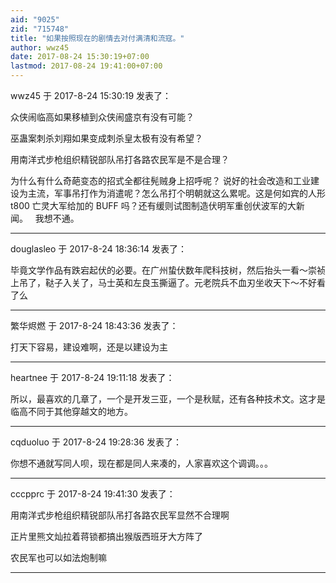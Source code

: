 ```yaml
---
aid: "9025"
zid: "715748"
title: "如果按照现在的剧情去对付满清和流寇。"
author: wwz45
date: 2017-08-24 15:30:19+07:00
lastmod: 2017-08-24 19:41:00+07:00
---
```


wwz45 于 2017-8-24 15:30:19 发表了：

众侠闹临高如果移植到众侠闹盛京有没有可能？

巫蛊案刺杀刘翔如果变成刺杀皇太极有没有希望？

用南洋式步枪组织精锐部队吊打各路农民军是不是合理？

为什么有什么奇葩变态的招式全都往髡贼身上招呼呢？ 说好的社会改造和工业建设为主流，军事吊打作为消遣呢？怎么吊打个明朝就这么累呢。这是何如宾的人形 t800 亡灵大军给加的 BUFF 吗？还有缓则试图制造伏明军重创伏波军的大新闻。   我想不通。

---

douglasleo 于 2017-8-24 18:36:14 发表了：

毕竟文学作品有跌宕起伏的必要。在广州蛰伏数年爬科技树，然后抬头一看～崇祯上吊了，鞑子入关了，马士英和左良玉撕逼了。元老院兵不血刃坐收天下～不好看了么

---

繁华烬燃 于 2017-8-24 18:43:36 发表了：

打天下容易，建设难啊，还是以建设为主

---

heartnee 于 2017-8-24 19:11:18 发表了：

所以，最喜欢的几章了，一个是开发三亚，一个是秋赋，还有各种技术文。这才是临高不同于其他穿越文的地方。

---

cqduoluo 于 2017-8-24 19:28:36 发表了：

你想不通就写同人呗，现在都是同人来凑的，人家喜欢这个调调。。。

---

cccpprc 于 2017-8-24 19:41:30 发表了：

用南洋式步枪组织精锐部队吊打各路农民军显然不合理啊

正片里熊文灿拉着蒋锁都搞出猴版西班牙大方阵了

农民军也可以如法炮制嘛

---
